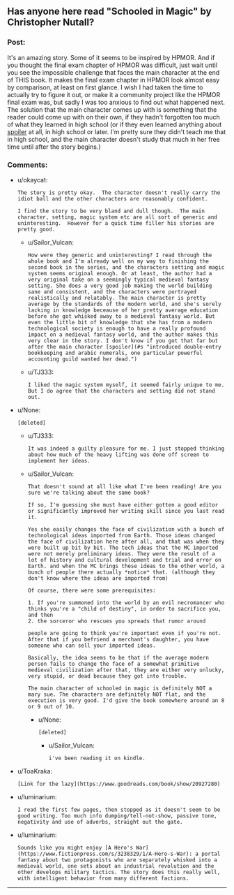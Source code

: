 ## Has anyone here read "Schooled in Magic" by Christopher Nutall?

### Post:

It's an amazing story. Some of it seems to be inspired by HPMOR. And if you thought the final exam chapter of HPMOR was difficult, just wait until you see the impossible challenge that faces the main character at the end of THIS book. It makes the final exam chapter in HPMOR look almost easy by comparison, at least on first glance. I wish I had taken the time to actually try to figure it out, or make it a community project like the HPMOR final exam was, but sadly I was too anxious to find out what happened next. The solution that the main character comes up with is something that the reader could come up with on their own, if they hadn't forgotten too much of what they learned in high school (or if they even learned anything about [spoiler](#s "variable gravity fields") at all, in high school or later. I'm pretty sure they didn't teach me that in high school, and the main character doesn't study that much in her free time until after the story begins.)

### Comments:

- u/okaycat:
  ```
  The story is pretty okay.  The character doesn't really carry the idiot ball and the other characters are reasonably confident. 

  I find the story to be very bland and dull though.  The main character, setting, magic system etc are all sort of generic and uninteresting.  However for a quick time filler his stories are pretty good.
  ```

  - u/Sailor_Vulcan:
    ```
    How were they generic and uninteresting? I read through the whole book and I'm already well on my way to finishing the second book in the series, and the characters setting and magic system seems original enough. Or at least, the author had a very original take on a seemingly typical medieval fantasy setting. She does a very good job making the world building sane and consistent, and the characters were portrayed realistically and relatably. The main character is pretty average by the standards of the modern world, and she's sorely lacking in knowledge beceause of her pretty average education before she got whisked away to a medieval fantasy world. But even the little bit of knowledge that she has from a modern technological society is enough to have a really profound impact on a medieval fantasy world, and the author makes this very clear in the story. I don't know if you got that far but after the main character [spoiler](#s "introduced double-entry bookkeeping and arabic numerals, one particular powerful accounting guild wanted her dead.")
    ```

  - u/TJ333:
    ```
    I liked the magic system myself, it seemed fairly unique to me. But I do agree that the characters and setting did not stand out.
    ```

- u/None:
  ```
  [deleted]
  ```

  - u/TJ333:
    ```
    It was indeed a guilty pleasure for me. I just stopped thinking about how much of the heavy lifting was done off screen to implement her ideas.
    ```

  - u/Sailor_Vulcan:
    ```
    That doesn't sound at all like what I've been reading! Are you sure we're talking about the same book?

    If so, I'm guessing she must have either gotten a good editor or significantly improved her writing skill since you last read it.

    Yes she easily changes the face of civilization with a bunch of technological ideas imported from Earth. Those ideas changed the face of civilization here after all, and that was when they were built up bit by bit. The tech ideas that the MC imported were not merely preliminary ideas. They were the result of a lot of history and cultural development and trial and error on Earth. and when the MC brings these ideas to the other world, a bunch of people there actually *notice* that. (although they don't know where the ideas are imported from)

    Of course, there were some prerequisites:

    1. If you're summoned into the world by an evil necromancer who thinks you're a "child of destiny", in order to sacrifice you, and then 
    2. the sorceror who rescues you spreads that rumor around

    people are going to think you're important even if you're not. After that if you befriend a merchant's daughter, you have someone who can sell your imported ideas.

    Basically, the idea seems to be that if the average modern person fails to change the face of a somewhat primitive medieval civilization after that, they are either very unlucky, very stupid, or dead because they got into trouble.

    The main character of schooled in magic is definitely NOT a mary sue. The characters are definitely NOT flat, and the execution is very good. I'd give the book somewhere around an 8 or 9 out of 10.
    ```

    - u/None:
      ```
      [deleted]
      ```

      - u/Sailor_Vulcan:
        ```
        i've been reading it on kindle.
        ```

- u/ToaKraka:
  ```
  [Link for the lazy](https://www.goodreads.com/book/show/20927280)
  ```

- u/luminarium:
  ```
  I read the first few pages, then stopped as it doesn't seem to be good writing. Too much info dumping/tell-not-show, passive tone, negativity and use of adverbs, straight out the gate.
  ```

- u/luminarium:
  ```
  Sounds like you might enjoy [A Hero's War](https://www.fictionpress.com/s/3238329/1/A-Hero-s-War): a portal fantasy about two protagonists who are separately whisked into a medieval world, one sets about an industrial revolution and the other develops military tactics. The story does this really well, with intelligent behavior from many different factions.
  ```

---


